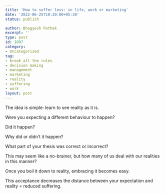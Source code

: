 ```yaml
---
title: 'How to suffer less: in life, work or marketing'
date: '2022-06-25T10:30:00+05:30'
status: publish

author: Bhagyesh Pathak
excerpt: ''
type: post
id: 1007
category:
- Uncategorized
tag:
- break all the rules
- decision making
- management
- marketing
- reality
- suffering
- work
layout: post
---
```


The idea is simple: learn to see reality as it is.

Were you expecting a different behaviour to happen?

Did it happen?

Why did or didn’t it happen?

What part of your thesis was correct or incorrect?

This may seem like a no-brainer, but how many of us deal with our realities in this manner?

Once you boil it down to reality, embracing it becomes easy.

This acceptance decreases the distance between your expectation and reality = reduced suffering.